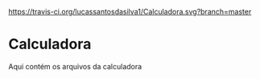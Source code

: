 https://travis-ci.org/lucassantosdasilva1/Calculadora.svg?branch=master

# Calculadora
Aqui contém os arquivos da calculadora
